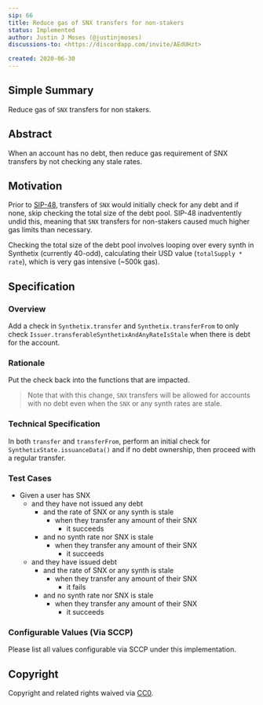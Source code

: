 ```yaml
---
sip: 66
title: Reduce gas of SNX transfers for non-stakers
status: Implemented
author: Justin J Moses (@justinjmoses)
discussions-to: <https://discordapp.com/invite/AEdUHzt>

created: 2020-06-30
---
```


<!--You can leave these HTML comments in your merged SIP and delete the visible duplicate text guides, they will not appear and may be helpful to refer to if you edit it again. This is the suggested template for new SIPs. Note that an SIP number will be assigned by an editor. When opening a pull request to submit your SIP, please use an abbreviated title in the filename, `sip-draft_title_abbrev.md`. The title should be 44 characters or less.-->

## Simple Summary

<!--"If you can't explain it simply, you don't understand it well enough." Simply describe the outcome the proposed changes intends to achieve. This should be non-technical and accessible to a casual community member.-->

Reduce gas of `SNX` transfers for non stakers.

## Abstract

<!--A short (~200 word) description of the proposed change, the abstract should clearly describe the proposed change. This is what *will* be done if the SIP is implemented, not *why* it should be done or *how* it will be done. If the SIP proposes deploying a new contract, write, "we propose to deploy a new contract that will do x".-->

When an account has no debt, then reduce gas requirement of SNX transfers by not checking any stale rates.

## Motivation

<!--This is the problem statement. This is the *why* of the SIP. It should clearly explain *why* the current state of the protocol is inadequate.  It is critical that you explain *why* the change is needed, if the SIP proposes changing how something is calculated, you must address *why* the current calculation is innaccurate or wrong. This is not the place to describe how the SIP will address the issue!-->

Prior to [SIP-48](./sip-48.md), transfers of `SNX` would initially check for any debt and if none, skip checking the total size of the debt pool. SIP-48 inadventently undid this, meaning that `SNX` transfers for non-stakers caused much higher gas limits than necessary.

Checking the total size of the debt pool involves looping over every synth in Synthetix (currently 40-odd), calculating their USD value (`totalSupply * rate`), which is very gas intensive (~500k gas).

## Specification

<!--The specification should describe the syntax and semantics of any new feature, there are five sections
1. Overview
2. Rationale
3. Technical Specification
4. Test Cases
5. Configurable Values
-->

### Overview

<!--This is a high level overview of *how* the SIP will solve the problem. The overview should clearly describe how the new feature will be implemented.-->

Add a check in `Synthetix.transfer` and `Synthetix.transferFrom` to only check `Issuer.transferableSynthetixAndAnyRateIsStale` when there is debt for the account.

### Rationale

<!--This is where you explain the reasoning behind how you propose to solve the problem. Why did you propose to implement the change in this way, what were the considerations and trade-offs. The rationale fleshes out what motivated the design and why particular design decisions were made. It should describe alternate designs that were considered and related work. The rationale may also provide evidence of consensus within the community, and should discuss important objections or concerns raised during discussion.-->

Put the check back into the functions that are impacted.

> Note that with this change, `SNX` transfers will be allowed for accounts with no debt even when the `SNX` or any synth rates are stale.

### Technical Specification

<!--The technical specification should outline the public API of the changes proposed. That is, changes to any of the interfaces Synthetix currently exposes or the creations of new ones.-->

In both `transfer` and `transferFrom`, perform an initial check for `SynthetixState.issuanceData()` and if no debt ownership, then proceed with a regular transfer.

### Test Cases

<!--Test cases for an implementation are mandatory for SIPs but can be included with the implementation..-->

- Given a user has SNX
  - and they have not issued any debt
    - and the rate of SNX or any synth is stale
      - when they transfer any amount of their SNX
        - it succeeds
    - and no synth rate nor SNX is stale
      - when they transfer any amount of their SNX
        - it succeeds
  - and they have issued debt
    - and the rate of SNX or any synth is stale
      - when they transfer any amount of their SNX
        - it fails
    - and no synth rate nor SNX is stale
      - when they transfer any amount of their SNX
        - it succeeds

### Configurable Values (Via SCCP)

<!--Please list all values configurable via SCCP under this implementation.-->

Please list all values configurable via SCCP under this implementation.

## Copyright

Copyright and related rights waived via [CC0](https://creativecommons.org/publicdomain/zero/1.0/).
